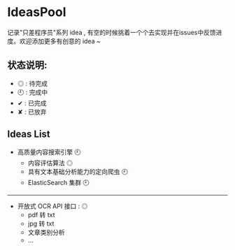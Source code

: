 # IdeasPool

记录"只差程序员"系列 idea , 有空的时候挑着一个个去实现并在issues中反馈进度。欢迎添加更多有创意的 idea ~

## 状态说明:

 - ◎ : 待完成
 - 🕘 : 完成中
 - ✔︎ : 已完成
 - ✘ : 已放弃

## Ideas List

	
- 高质量内容搜索引擎 🕘
	- 内容评估算法 ◎
	- 具有文本基础分析能力的定向爬虫 🕘
	- ElasticSearch 集群 🕘

---

- 开放式 OCR API 接口 : ◎
	- pdf 转 txt
	- jpg 转 txt
	- 文章类别分析
	- ...